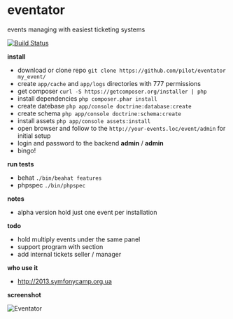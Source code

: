 eventator
=========

events managing with easiest ticketing systems

[![Build Status](https://travis-ci.org/pilot/eventator.png?branch=master)](https://travis-ci.org/pilot/eventator)

**install**

* download or clone repo `git clone https://github.com/pilot/eventator my_event/`
* create `app/cache` and `app/logs` directories with 777 permissions
* get composer `curl -S https://getcomposer.org/installer | php`
* install dependencies `php composer.phar install`
* create datebase `php app/console doctrine:database:create`
* create schema `php app/console doctrine:schema:create`
* install assets `php app/console assets:install`
* open browser and follow to the `http://your-events.loc/event/admin` for initial setup
* login and password to the backend **admin** / **admin**
* bingo!

**run tests**

* behat `./bin/beahat features`
* phpspec `./bin/phpspec`

**notes**

* alpha version hold just one event per installation

**todo**

* hold multiply events under the same panel
* support program with section
* add internal tickets seller / manager

**who use it**

* http://2013.symfonycamp.org.ua

**screenshot**

![Eventator](https://dl.dropboxusercontent.com/s/4c7m4bdf01467en/Eventator.png)
